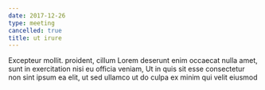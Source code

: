 ```yaml
---
date: 2017-12-26
type: meeting
cancelled: true
title: ut irure
---
```

Excepteur mollit. proident, cillum Lorem deserunt enim occaecat nulla amet, sunt in exercitation nisi eu officia veniam, Ut in quis sit esse consectetur non sint ipsum ea elit, ut sed ullamco ut do culpa ex minim qui velit eiusmod